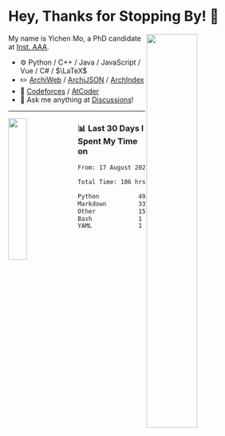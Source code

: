 # Hey, Thanks for Stopping By! 🦭

<picture>
    <source media="(prefers-color-scheme: dark)" srcset="https://github-readme-stats.vercel.app/api?username=amomorning&show_icons=true&theme=noctis_minimus&hide=issues">
    <img align="right" width="45%" src="https://github-readme-stats.vercel.app/api?username=amomorning&show_icons=true&theme=graywhite&hide=issues">
</picture>


My name is Yichen Mo, a PhD candidate at [Inst. AAA](https://archialgo.com).

-   :gear: Python / C++ / Java / JavaScript / Vue / C# / $\LaTeX$ 
-   :pencil2: [ArchiWeb](https://web.archialgo.com) / [ArchiJSON](https://www.food4rhino.com/en/app/archijson) / [ArchIndex](https://index.archialgo.com/) 
-   :abacus: [Codeforces](https://codeforces.com/profile/LaPluma) / [AtCoder](https://atcoder.jp/users/amomorning)
-   :thought_balloon: Ask me anything at [Discussions](https://github.com/amomorning/amomorning/discussions/new)!


---

<picture>
    <source media="(prefers-color-scheme: dark)" srcset="https://github-readme-stats.vercel.app/api/top-langs/?username=amomorning&hide=Mathematica&theme=noctis_minimus">
    <img align="left" width="27%" src="https://github-readme-stats.vercel.app/api/top-langs/?username=amomorning&hide=Mathematica&theme=graywhite">
</picture>

  
### 📊 Last 30 Days I Spent My Time on

<!--START_SECTION:waka-->

```txt
From: 17 August 2023 - To: 16 September 2023

Total Time: 106 hrs 11 mins

Python           49 hrs 45 mins  ███████████▓░░░░░░░░░░░░░   46.86 %
Markdown         33 hrs 35 mins  ████████░░░░░░░░░░░░░░░░░   31.63 %
Other            15 hrs 44 mins  ███▓░░░░░░░░░░░░░░░░░░░░░   14.82 %
Bash             1 hr 29 mins    ▒░░░░░░░░░░░░░░░░░░░░░░░░   01.40 %
YAML             1 hr 2 mins     ▒░░░░░░░░░░░░░░░░░░░░░░░░   00.97 %
```

<!--END_SECTION:waka-->　　
